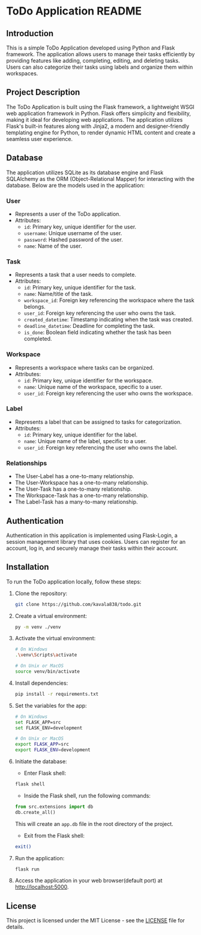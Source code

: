# ToDo Application README

## Introduction
This is a simple ToDo Application developed using Python and Flask framework. The application allows users to manage their tasks efficiently by providing features like adding, completing, editing, and deleting tasks. Users can also categorize their tasks using labels and organize them within workspaces.

## Project Description
The ToDo Application is built using the Flask framework, a lightweight WSGI web application framework in Python. Flask offers simplicity and flexibility, making it ideal for developing web applications. The application utilizes Flask's built-in features along with Jinja2, a modern and designer-friendly templating engine for Python, to render dynamic HTML content and create a seamless user experience.

## Database
The application utilizes SQLite as its database engine and Flask SQLAlchemy as the ORM (Object-Relational Mapper) for interacting with the database. Below are the models used in the application:

### User
- Represents a user of the ToDo application.
- Attributes:
  - `id`: Primary key, unique identifier for the user.
  - `username`: Unique username of the user.
  - `password`: Hashed password of the user.
  - `name`: Name of the user.

### Task
- Represents a task that a user needs to complete.
- Attributes:
  - `id`: Primary key, unique identifier for the task.
  - `name`: Name/title of the task.
  - `workspace_id`: Foreign key referencing the workspace where the task belongs.
  - `user_id`: Foreign key referencing the user who owns the task.
  - `created_datetime`: Timestamp indicating when the task was created.
  - `deadline_datetime`: Deadline for completing the task.
  - `is_done`: Boolean field indicating whether the task has been completed.

### Workspace
- Represents a workspace where tasks can be organized.
- Attributes:
  - `id`: Primary key, unique identifier for the workspace.
  - `name`: Unique name of the workspace, specific to a user.
  - `user_id`: Foreign key referencing the user who owns the workspace.

### Label
- Represents a label that can be assigned to tasks for categorization.
- Attributes:
  - `id`: Primary key, unique identifier for the label.
  - `name`: Unique name of the label, specific to a user.
  - `user_id`: Foreign key referencing the user who owns the label.

### Relationships
- The User-Label has a one-to-many relationship.
- The User-Workspace has a one-to-many relationship.
- The User-Task has a one-to-many relationship.
- The Workspace-Task has a one-to-many relationship.
- The Label-Task has a many-to-many relationship.

## Authentication
Authentication in this application is implemented using Flask-Login, a session management library that uses cookies. Users can register for an account, log in, and securely manage their tasks within their account.

## Installation

To run the ToDo application locally, follow these steps:

1. Clone the repository:

    ```bash
    git clone https://github.com/kavala838/todo.git
    ```

2. Create a virtual environment:

    ```bash
    py -m venv ./venv
    ```

3. Activate the virtual environment:

    ```bash
    # On Windows
    .\venv\Scripts\activate

    # On Unix or MacOS
    source venv/bin/activate
    ```

4. Install dependencies:

    ```bash
    pip install -r requirements.txt
    ```

5. Set the variables for the app:

    ```bash
    # On Windows
    set FLASK_APP=src
    set FLASK_ENV=development

    # On Unix or MacOS
    export FLASK_APP=src
    export FLASK_ENV=development
    ```

6. Initiate the database:

    - Enter Flask shell:

    ```bash
    flask shell
    ```

    - Inside the Flask shell, run the following commands:

    ```python
    from src.extensions import db
    db.create_all()
    ```

    This will create an `app.db` file in the root directory of the project.

    - Exit from the Flask shell:

    ```bash
    exit()
    ```

7. Run the application:

    ```bash
    flask run
    ```

8. Access the application in your web browser(default port) at [http://localhost:5000](http://localhost:5000).

## License

This project is licensed under the MIT License - see the [LICENSE](LICENSE) file for details.

